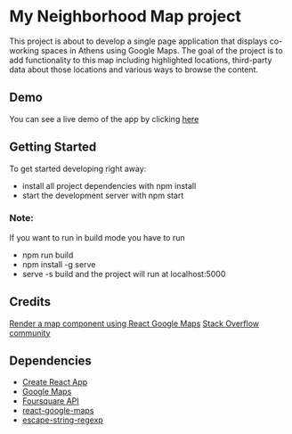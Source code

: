 # My Neighborhood Map project

This project is about to develop a single page application that displays co-working spaces in Athens using Google Maps. The goal of the project is to add functionality to this map including highlighted locations, third-party data about those locations and various ways to browse the content.

## Demo
You can see a live demo of the app by clicking [here](https://katerinamakri.github.io/react-neighborhood-map/)

## Getting Started
To get started developing right away:

* install all project dependencies with npm install
* start the development server with npm start

### Note: 
If you want to run in build mode you have to run
* npm run build
* npm install -g serve
* serve -s build
and the project will run at localhost:5000


## Credits
[Render a map component using React Google Maps](https://medium.com/@yelstin.fernandes/render-a-map-component-using-react-google-maps-5f7fb3e418bb)
[Stack Overflow community](https://stackoverflow.com/)


## Dependencies
* [Create React App](https://github.com/facebook/create-react-app)
* [Google Maps](https://developers.google.com/maps/documentation/javascript/tutorial)
* [Foursquare API](https://developer.foursquare.com/)
* [react-google-maps](https://github.com/tomchentw/react-google-maps)
* [escape-string-regexp](https://www.npmjs.com/package/escape-string-regexp)
